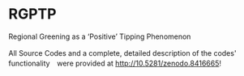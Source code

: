 # RGPTP
Regional Greening as a ‘Positive’ Tipping Phenomenon


All Source Codes and a complete, detailed description of the codes'　functionality　were provided at http://10.5281/zenodo.8416665!
